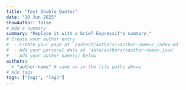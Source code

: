 ```yaml
---
title: "Test Double Quotes"
date: "10 Jun 2025"
showAuthor: false
# Add a summary
summary: "Replace it with a brief Espressif's summary."
# Create your author entry
#  - Create your page at `content/authors/<author-name>/_index.md`
#  - Add your personal data at `data/authors/<author-name>.json`
#  - Add your author name(s) below
authors:
  - "author-name" # same as in the file paths above
# Add tags
tags: ["Tag1", "Tag2"]
---
```

